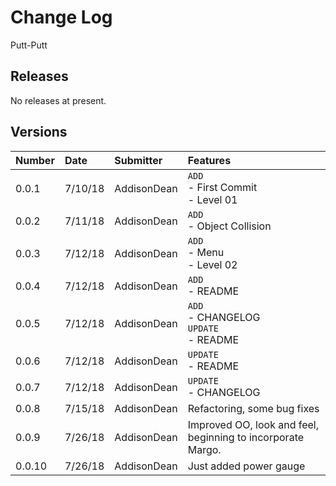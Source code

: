 # Change Log  
Putt-Putt

## Releases

No releases at present.

## Versions

| Number | Date     | Submitter   | Features |
| :----- |:-------- | :---------- | :------- |
| 0.0.1  | 7/10/18  | AddisonDean | `ADD` <br> - First Commit <br> - Level 01 |
| 0.0.2  | 7/11/18  | AddisonDean | `ADD` <br> - Object Collision |
| 0.0.3  | 7/12/18  | AddisonDean | `ADD` <br> - Menu <br> - Level 02 |
| 0.0.4  | 7/12/18  | AddisonDean | `ADD` <br> - README |
| 0.0.5  | 7/12/18  | AddisonDean | `ADD` <br> - CHANGELOG <br> `UPDATE` <br> - README |
| 0.0.6  | 7/12/18  | AddisonDean | `UPDATE` <br> - README |
| 0.0.7  | 7/12/18  | AddisonDean | `UPDATE` <br> - CHANGELOG |
| 0.0.8  | 7/15/18  | AddisonDean | Refactoring, some bug fixes |
| 0.0.9  | 7/26/18  | AddisonDean | Improved OO, look and feel, beginning to incorporate Margo. |
| 0.0.10 | 7/26/18  | AddisonDean | Just added power gauge |